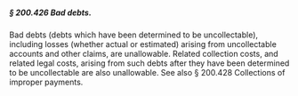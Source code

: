 ##### § 200.426 Bad debts. #####

Bad debts (debts which have been determined to be uncollectable), including losses (whether actual or estimated) arising from uncollectable accounts and other claims, are unallowable. Related collection costs, and related legal costs, arising from such debts after they have been determined to be uncollectable are also unallowable. See also § 200.428 Collections of improper payments.